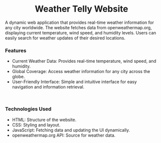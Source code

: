 <h1 align="center">Weather Telly Website</h1>
A dynamic web application that provides real-time weather information for any city worldwide. The website fetches data from openweathermap.org, displaying current temperature, wind speed, and humidity levels. Users can easily search for weather updates of their desired locations.
<br>
<h3>Features</h3>
<ul>
  <li>Current Weather Data: Provides real-time temperature, wind speed, and humidity.</li>
  <li>Global Coverage: Access weather information for any city across the globe.</li>
  <li>User-Friendly Interface: Simple and intuitive interface for easy navigation and information retrieval.</li>
</ul>
<br>
<h3>Technologies Used</h3>
<ul>
  <li>HTML: Structure of the website.</li>
  <li>CSS: Styling and layout.</li>
  <li>JavaScript: Fetching data and updating the UI dynamically.</li>
  <li>openweathermap.org API: Source for weather data.</li>
</ul>
